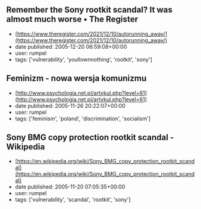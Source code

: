 ## Remember the Sony rootkit scandal? It was almost much worse • The Register
 - [https://www.theregister.com/2021/12/10/autorunning_away/](https://www.theregister.com/2021/12/10/autorunning_away/)
 - date published: 2005-12-20 06:59:08+00:00
 - user: rumpel
 - tags: ['vulnerability', 'youllownnothing', 'rootkit', 'sony']

## Feminizm - nowa wersja komunizmu
 - [http://www.psychologia.net.pl/artykul.php?level=61](http://www.psychologia.net.pl/artykul.php?level=61)
 - date published: 2005-11-26 20:22:07+00:00
 - user: rumpel
 - tags: ['feminism', 'poland', 'discrimination', 'socialism']

## Sony BMG copy protection rootkit scandal - Wikipedia
 - [https://en.wikipedia.org/wiki/Sony_BMG_copy_protection_rootkit_scandal](https://en.wikipedia.org/wiki/Sony_BMG_copy_protection_rootkit_scandal)
 - date published: 2005-11-20 07:05:35+00:00
 - user: rumpel
 - tags: ['vulnerability', 'scandal', 'rootkit', 'sony']

